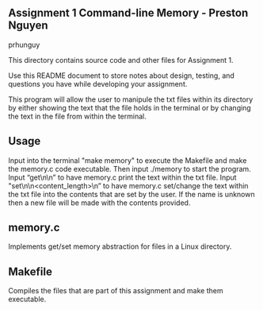 ## Assignment 1 Command-line Memory - Preston Nguyen
prhunguy

This directory contains source code and other files for Assignment 1.

Use this README document to store notes about design, testing, and questions you have while developing your assignment.

This program will allow the user to manipule the txt files within its directory by either showing the text that the file holds in the terminal or by changing the text in the file from within the terminal.

## Usage
Input into the terminal "make memory" to execute the Makefile and make the memory.c code executable.
Then input ./memory to start the program.
Input “get\n<location>\n” to have memory.c print the text within the txt file.
Input "set\n<location>\n<content_length>\n<contents>” to have memory.c set/change the text within the txt file into the contents that are set by the user. If the name is unknown then a new file will be made with the contents provided.

## memory.c
Implements get/set memory abstraction for files in a Linux directory. 

## Makefile
Compiles the files that are part of this assignment and make them executable.

